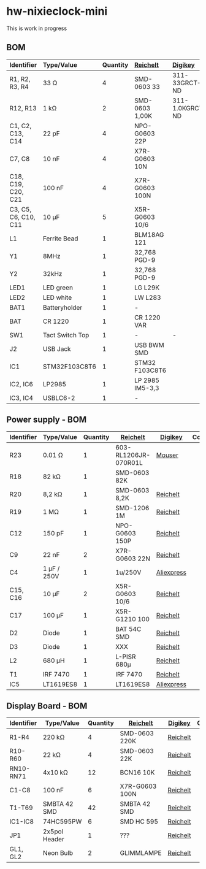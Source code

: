 # hw-nixieclock-mini
This is work in progress

## BOM
| Identifier | Type/Value | Quantity | [Reichelt][reichelt] | [Digikey][digikey] | Comment |
| :---        | :---        | :---      | :---         | :---      | :---     |
| R1, R2, R3, R4 | 33 Ω | 4 | SMD-0603 33 | 311-33GRCT-ND |
| R12, R13 | 1 kΩ | 2 | SMD-0603 1,00K | 311-1.0KGRCT-ND |
| C1, C2, C13, C14 | 22 pF | 4 | NPO-G0603 22P |  |
| C7, C8 | 10 nF | 4 | X7R-G0603 10N |  |
| C18, C19, C20, C21 | 100 nF | 4 | X7R-G0603 100N |  |
| C3, C5, C6, C10, C11 | 10 µF | 5 | X5R-G0603 10/6 |  |
| L1 | Ferrite Bead | 1 | BLM18AG 121 |  |
| Y1 | 8MHz | 1 | 32,768 PGD-9 |  |
| Y2 | 32kHz | 1 | 32,768 PGD-9 |  |
| LED1 | LED green | 1 | LG L29K |  |
| LED2 | LED white | 1 | LW L283 | |
| BAT1 | Batteryholder | 1 | - |  |
| BAT | CR 1220 | 1 | CR 1220 VAR | |
| SW1 | Tact Switch Top | 1 | - | - |
| J2 | USB Jack | 1 | USB BWM SMD |  |
| IC1 | STM32F103C8T6 | 1 | STM32 F103C8T6 |  |
| IC2, IC6 | LP2985 | 1 | LP 2985 IM5-3,3 |  |
| IC3, IC4 | USBLC6-2 | 1 | - |  |

## Power supply - BOM
| Identifier | Type/Value | Quantity | [Reichelt][reichelt] | [Digikey][digikey] | Comment |
| ---        | ---        | ---      | ---         | ---      | ---     |
| R23 | 0.01 Ω | 1 | 603-RL1206JR-070R01L | [Mouser][mouser] |
| R18 | 82 kΩ | 1 | SMD-0603 82K |  |
| R20 | 8,2 kΩ | 1 | SMD-0603 8,2K | [Reichelt][reichelt] |
| R19 | 1 MΩ | 1 | SMD-1206 1M | [Reichelt][reichelt] |
| C12 | 150 pF | 1 | NPO-G0603 150P | [Reichelt][reichelt] |
| C9 | 22 nF | 2 | X7R-G0603 22N | [Reichelt][reichelt] |
| C4 | 1 µF / 250V | 1 | 1u/250V | [Aliexpress][aliexpress] |
| C15, C16 | 10 µF | 2 | X5R-G0603 10/6 | [Reichelt][reichelt] |
| C17 | 100 µF | 1 | X5R-G1210 100 | [Reichelt][reichelt] |
| D2 | Diode | 1 | BAT 54C SMD | [Reichelt][reichelt] |
| D3 | Diode | 1 | XXX | [Reichelt][reichelt] |
| L2 | 680 µH | 1 | L-PISR 680µ | [Reichelt][reichelt] |
| T1 | IRF 7470 | 1 | IRF 7470 | [Reichelt][reichelt] |
| IC5 | LT1619ES8 | 1 | LT1619ES8 | [Aliexpress][aliexpress] |

## Display Board - BOM
| Identifier | Type/Value | Quantity | [Reichelt][reichelt] | [Digikey][digikey] | Comment |
| ---        | ---        | ---      | ---         | ---      | ---     |
| R1-R4 | 220 kΩ | 4 | SMD-0603 220K | [Reichelt][reichelt] |
| R10-R60 | 22 kΩ | 4 | SMD-0603 22K | [Reichelt][reichelt] |
| RN10-RN71| 4x10 kΩ | 12 | BCN16 10K | [Reichelt][reichelt] |
| C1-C8 | 100 nF | 6 | X7R-G0603 100N | [Reichelt][reichelt] |
| T1-T69 | SMBTA 42 SMD | 42 | SMBTA 42 SMD | [Reichelt][reichelt] |
| IC1-IC8 | 74HC595PW | 6 | SMD HC 595 | [Reichelt][reichelt] |
| JP1 | 2x5pol Header | 1 | ??? | [Reichelt][reichelt] |  |
| GL1, GL2 | Neon Bulb | 2 | GLIMMLAMPE | [Reichelt][reichelt] |

[reichelt]: http://www.reichelt.de
[digikey]: http://www.digikey.de
[mouser]: http://mouser.com
[aliexpress]: http://www.aliexpress.com
